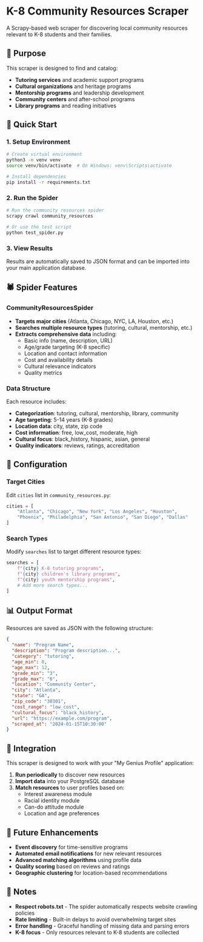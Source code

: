 # K-8 Community Resources Scraper

A Scrapy-based web scraper for discovering local community resources relevant to K-8 students and their families.

## 🎯 Purpose

This scraper is designed to find and catalog:
- **Tutoring services** and academic support programs
- **Cultural organizations** and heritage programs  
- **Mentorship programs** and leadership development
- **Community centers** and after-school programs
- **Library programs** and reading initiatives

## 🚀 Quick Start

### 1. Setup Environment
```bash
# Create virtual environment
python3 -m venv venv
source venv/bin/activate  # On Windows: venv\Scripts\activate

# Install dependencies
pip install -r requirements.txt
```

### 2. Run the Spider
```bash
# Run the community resources spider
scrapy crawl community_resources

# Or use the test script
python test_spider.py
```

### 3. View Results
Results are automatically saved to JSON format and can be imported into your main application database.

## 🕷️ Spider Features

### **CommunityResourcesSpider**
- **Targets major cities** (Atlanta, Chicago, NYC, LA, Houston, etc.)
- **Searches multiple resource types** (tutoring, cultural, mentorship, etc.)
- **Extracts comprehensive data** including:
  - Basic info (name, description, URL)
  - Age/grade targeting (K-8 specific)
  - Location and contact information
  - Cost and availability details
  - Cultural relevance indicators
  - Quality metrics

### **Data Structure**
Each resource includes:
- **Categorization**: tutoring, cultural, mentorship, library, community
- **Age targeting**: 5-14 years (K-8 grades)
- **Location data**: city, state, zip code
- **Cost information**: free, low_cost, moderate, high
- **Cultural focus**: black_history, hispanic, asian, general
- **Quality indicators**: reviews, ratings, accreditation

## 🔧 Configuration

### Target Cities
Edit `cities` list in `community_resources.py`:
```python
cities = [
    "Atlanta", "Chicago", "New York", "Los Angeles", "Houston",
    "Phoenix", "Philadelphia", "San Antonio", "San Diego", "Dallas"
]
```

### Search Types
Modify `searches` list to target different resource types:
```python
searches = [
    f"{city} K-8 tutoring programs",
    f"{city} children's library programs",
    f"{city} youth mentorship programs",
    # Add more search types...
]
```

## 📊 Output Format

Resources are saved as JSON with the following structure:
```json
{
  "name": "Program Name",
  "description": "Program description...",
  "category": "tutoring",
  "age_min": 8,
  "age_max": 12,
  "grade_min": "3",
  "grade_max": "6",
  "location": "Community Center",
  "city": "Atlanta",
  "state": "GA",
  "zip_code": "30301",
  "cost_range": "low_cost",
  "cultural_focus": "black_history",
  "url": "https://example.com/program",
  "scraped_at": "2024-01-15T10:30:00"
}
```

## 🔗 Integration

This scraper is designed to work with your "My Genius Profile" application:

1. **Run periodically** to discover new resources
2. **Import data** into your PostgreSQL database
3. **Match resources** to user profiles based on:
   - Interest awareness module
   - Racial identity module
   - Can-do attitude module
   - Location and age preferences

## 🚧 Future Enhancements

- **Event discovery** for time-sensitive programs
- **Automated email notifications** for new relevant resources
- **Advanced matching algorithms** using profile data
- **Quality scoring** based on reviews and ratings
- **Geographic clustering** for location-based recommendations

## 📝 Notes

- **Respect robots.txt** - The spider automatically respects website crawling policies
- **Rate limiting** - Built-in delays to avoid overwhelming target sites
- **Error handling** - Graceful handling of missing data and parsing errors
- **K-8 focus** - Only resources relevant to K-8 students are collected 